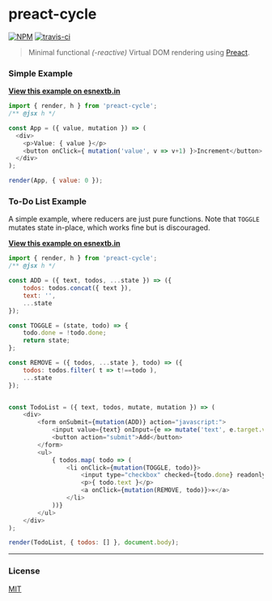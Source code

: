 # preact-cycle

[![NPM](http://img.shields.io/npm/v/preact-cycle.svg)](https://www.npmjs.com/package/preact-cycle)
[![travis-ci](https://travis-ci.org/developit/preact-cycle.svg?branch=master)](https://travis-ci.org/developit/preact-cycle)

> Minimal functional _(-reactive)_ Virtual DOM rendering using [Preact].


### Simple Example

[**View this example on esnextb.in**](http://esnextb.in/?gist=d804796c481218488309)

```js
import { render, h } from 'preact-cycle';
/** @jsx h */

const App = ({ value, mutation }) => (
  <div>
    <p>Value: { value }</p>
    <button onClick={ mutation('value', v => v+1) }>Increment</button>
  </div>
);

render(App, { value: 0 });
```


### To-Do List Example

A simple example, where reducers are just pure functions.
Note that `TOGGLE` mutates state in-place, which works fine but is discouraged.

[**View this example on esnextb.in**](http://esnextb.in/?gist=9c992087c4133003a716)

```js
import { render, h } from 'preact-cycle';
/** @jsx h */

const ADD = ({ text, todos, ...state }) => ({
	todos: todos.concat({ text }),
	text: '',
	...state
});

const TOGGLE = (state, todo) => {
	todo.done = !todo.done;
	return state;
};

const REMOVE = ({ todos, ...state }, todo) => ({
	todos: todos.filter( t => t!==todo ),
	...state
});


const TodoList = ({ text, todos, mutate, mutation }) => (
	<div>
		<form onSubmit={mutation(ADD)} action="javascript:">
			<input value={text} onInput={e => mutate('text', e.target.value)} />
			<button action="submit">Add</button>
		</form>
		<ul>
			{ todos.map( todo => (
				<li onClick={mutation(TOGGLE, todo)}>
					<input type="checkbox" checked={todo.done} readonly />
					<p>{ todo.text }</p>
					<a onClick={mutation(REMOVE, todo)}>✕</a>
				</li>
			))}
		</ul>
	</div>
);

render(TodoList, { todos: [] }, document.body);
```


---


### License

[MIT]


[Preact]: https://github.com/developit/preact
[MIT]: http://choosealicense.com/licenses/mit/
